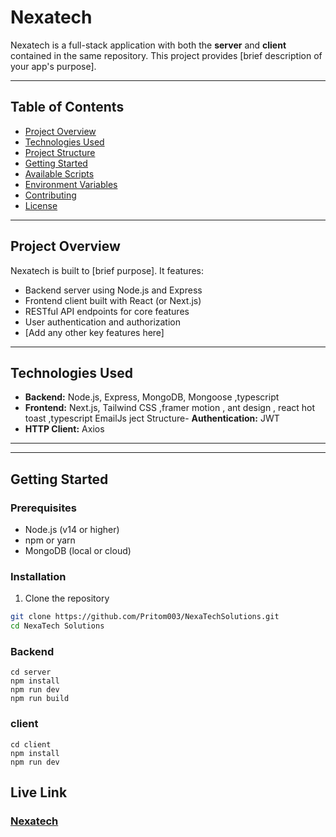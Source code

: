 # Nexatech

Nexatech is a full-stack application with both the **server** and **client** contained in the same repository. This project provides [brief description of your app's purpose].

---

## Table of Contents

- [Project Overview](#project-overview)  
- [Technologies Used](#technologies-used)  
- [Project Structure](#project-structure)  
- [Getting Started](#getting-started)  
- [Available Scripts](#available-scripts)  
- [Environment Variables](#environment-variables)  
- [Contributing](#contributing)  
- [License](#license)

---

## Project Overview

Nexatech is built to [brief purpose]. It features:

- Backend server using Node.js and Express
- Frontend client built with React (or Next.js)
- RESTful API endpoints for core features
- User authentication and authorization
- [Add any other key features here]

---

## Technologies Used

- **Backend:** Node.js, Express, MongoDB, Mongoose ,typescript
- **Frontend:**  Next.js, Tailwind CSS ,framer motion , ant design , react hot toast ,typescript  EmailJs
ject Structure- **Authentication:** JWT
- **HTTP Client:** Axios

---


---

## Getting Started

### Prerequisites

- Node.js (v14 or higher)
- npm or yarn
- MongoDB (local or cloud)

### Installation

1. Clone the repository

```bash
git clone https://github.com/Pritom003/NexaTechSolutions.git
cd NexaTech Solutions


```
### Backend
```
cd server
npm install
npm run dev
npm run build
```
### client 
```
cd client
npm install
npm run dev
```
## Live Link 
### [Nexatech](https://nexa-tech-delta.vercel.app)
